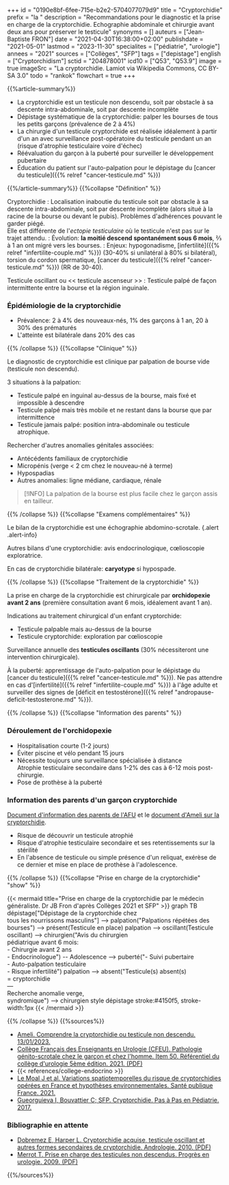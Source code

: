 +++
id = "0190e8bf-6fee-715e-b2e2-5704077079d9"
title = "Cryptorchidie"
prefix = "la "
description = "Recommandations pour le diagnostic et la prise en charge de la cryptorchidie. Echographie abdominale et chirurgie avant deux ans pour préserver le testicule"
synonyms = []
auteurs = ["Jean-Baptiste FRON"]
date = "2021-04-30T16:38:00+02:00"
publishdate = "2021-05-01"
lastmod = "2023-11-30"
specialites = ["pédiatrie", "urologie"]
annees = "2021"
sources = ["Collèges", "SFP"]
tags = ["depistage"]
english = ["Cryptorchidism"]
sctid = "204878001"
icd10 = ["Q53", "Q53.9"]
image = true
imageSrc = "La cryptorchidie. Lamiot via Wikipedia Commons, CC BY-SA 3.0"
todo = "rankok"
flowchart = true
+++

{{%article-summary%}}

- La cryptorchidie est un testicule non descendu, soit par obstacle à sa descente intra-abdominale, soit par descente incomplète
- Dépistage systématique de la cryptorchidie: palper les bourses de tous les petits garçons (prévalence de 2 à 4%)
- La chirurgie d'un testicule cryptorchide est réalisée idéalement à partir d'un an avec surveillance post-opératoire du testicule pendant un an (risque d'atrophie testiculaire voire d'échec)
- Réévaluation du garçon à la puberté pour surveiller le développement pubertaire
- Éducation du patient sur l'auto-palpation pour le dépistage du [cancer du testicule]({{% relref "cancer-testicule.md" %}})

{{%/article-summary%}}
{{%collapse "Définition" %}}

Cryptorchidie
: Localisation inaboutie du testicule soit par obstacle à sa descente intra-abdominale, soit par descente incomplète (alors situé à la racine de la bourse ou devant le pubis). Problèmes d'adhérences pouvant le garder piégé.  
Elle est différente de l'*ectopie testiculaire* où le testicule n'est pas sur le trajet attendu.
: Évolution: **la moitié descend spontanément sous 6 mois**, ⅔ à 1 an ont migré vers les bourses.
: Enjeux: hypogonadisme, [infertilité]({{% relref "infertilite-couple.md" %}}) (30-40% si unilatéral à 80% si bilatéral), torsion du cordon spermatique, [cancer du testicule]({{% relref "cancer-testicule.md" %}}) (RR de 30-40).

Testicule oscillant ou << testicule ascenseur >>
: Testicule palpé de façon intermittente entre la bourse et la région inguinale.

### Épidémiologie de la cryptorchidie

- Prévalence: 2 à 4% des nouveaux-nés, 1% des garçons à 1 an, 20 à 30% des prématurés
- L'atteinte est bilatérale dans 20% des cas

{{% /collapse %}}
{{%collapse "Clinique" %}}

Le diagnostic de cryptorchidie est clinique par palpation de bourse vide (testicule non descendu).

3 situations à la palpation:

- Testicule palpé en inguinal au-dessus de la bourse, mais fixé et impossible à descendre
- Testicule palpé mais très mobile et ne restant dans la bourse que par intermittence
- Testicule jamais palpé: position intra-abdominale ou testicule atrophique.

Rechercher d'autres anomalies génitales associées:

- Antécédents familiaux de cryptorchidie
- Micropénis (verge < 2 cm chez le nouveau-né à terme)
- Hypospadias
- Autres anomalies: ligne médiane, cardiaque, rénale

> [!INFO]
> La palpation de la bourse est plus facile chez le garçon assis en tailleur.

{{% /collapse %}}
{{%collapse "Examens complémentaires" %}}

Le bilan de la cryptorchidie est une échographie abdomino-scrotale.
{.alert .alert-info}

Autres bilans d'une cryptorchidie: avis endocrinologique, cœlioscopie exploratrice.

En cas de cryptorchidie bilatérale: **caryotype** si hypospade.

{{% /collapse %}}
{{%collapse "Traitement de la cryptorchidie" %}}

La prise en charge de la cryptorchidie est chirurgicale par **orchidopexie avant 2 ans** (première consultation avant 6 mois, idéalement avant 1 an).

Indications au traitement chirurgical d'un enfant cryptorchide:

- Testicule palpable mais au-dessus de la bourse
- Testicule cryptorchide: exploration par cœlioscopie

Surveillance annuelle des **testicules oscillants** (30% nécessiteront une intervention chirurgicale).

À la puberté: apprentissage de l'auto-palpation pour le dépistage du [cancer du testicule]({{% relref "cancer-testicule.md" %}}). Ne pas attendre en cas d'[infertilité]({{% relref "infertilite-couple.md" %}}) à l'âge adulte et surveiller des signes de [déficit en testostérone]({{% relref "andropause-deficit-testosterone.md" %}}).

{{% /collapse %}}
{{%collapse "Information des parents" %}}

### Déroulement de l'orchidopexie

- Hospitalisation courte (1-2 jours)
- Éviter piscine et vélo pendant 15 jours
- Nécessite toujours une surveillance spécialisée à distance  
  Atrophie testiculaire secondaire dans 1-2% des cas à 6-12 mois post-chirurgie.
- Pose de prothèse à la puberté

### Information des parents d'un garçon cryptorchide

[Document d'information des parents de l'AFU](https://www.urofrance.org/base-bibliographique/cryptorchidie-intervention-chirurgicale-pour-cryptorchidie) et le [document d'Ameli sur la cryptorchidie](https://www.ameli.fr/assure/sante/themes/cryptorchidie-testicule-non-descendu-ectopie-testiculaire/comprendre-cryptorchidie).

- Risque de découvrir un testicule atrophié
- Risque d'atrophie testiculaire secondaire et ses retentissements sur la stérilité
- En l'absence de testicule ou simple présence d'un reliquat, exérèse de ce dernier et mise en place de prothèse à l'adolescence.

{{% /collapse %}}
{{%collapse "Prise en charge de la cryptorchidie" "show" %}}

{{< mermaid title="Prise en charge de la cryptorchidie par le médecin généraliste. Dr JB Fron d'après Collèges 2021 et SFP" >}}
graph TB
  dépistage["Dépistage de la cryptorchide chez<br>tous les nourrissons masculins"] --> palpation("Palpations répétées des bourses") --> présent(Testicule en place)
    palpation --> oscillant(Testicule oscillant) --> chirurgien("Avis du chirurgien<br>pédiatrique avant 6 mois:<br>- Chirurgie avant 2 ans<br>- Endocrinologue") -- Adolescence --> puberté("- Suivi pubertaire<br>- Auto-palpation testiculaire<br>- Risque infertilité")
    palpation --> absent("Testicule(s) absent(s)<br>= cryptorchidie<br>—<br>Recherche anomalie verge,<br>syndromique") --> chirurgien
  style dépistage stroke:#4150f5, stroke-width:1px
{{< /mermaid >}}

{{% /collapse %}}
{{%sources%}}

- [Ameli. Comprendre la cryptorchidie ou testicule non descendu. 13/01/2023.](https://www.ameli.fr/assure/sante/themes/cryptorchidie-testicule-non-descendu-ectopie-testiculaire/comprendre-cryptorchidie)
- [Collège Français des Enseignants en Urologie (CFEU). Pathologie génito-scrotale chez le garçon et chez l'homme. Item 50. Référentiel du collège d'urologie 5ème édition. 2021. (PDF)](https://www.urofrance.org/wp-content/uploads/2021/11/Item-50-Pathologies-genito-scrotale.pdf)
- {{< references/college-endocrino >}}
- [Le Moal J et al. Variations spatiotemporelles du risque de cryptorchidies opérées en France et hypothèses environnementales. Santé publique France. 2021.](https://www.santepubliquefrance.fr/docs/variations-spatiotemporelles-du-risque-de-cryptorchidies-operees-en-france-et-hypotheses-environnementales)
- [Gueorguieva I, Bouvattier C; SFP. Cryptorchidie. Pas à Pas en Pédiatrie. 2017.](https://pap-pediatrie.fr/endocrinologie/cryptorchidie)

### Bibliographie en attente

- [Dobremez E, Harper L. Cryptorchidie acquise, testicule oscillant et autres formes secondaires de cryptorchidie. Andrologie. 2010. (PDF)](https://link.springer.com/content/pdf/10.1007/s12610-010-0095-y.pdf)
- [Merrot T. Prise en charge des testicules non descendus. Progrès en urologie. 2009. (PDF)](https://www.urofrance.org/sites/default/files/fileadmin/documents/data/PU/2009/3247/38905/FR/206489/main.pdf)

{{%/sources%}}
